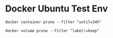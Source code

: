 # Docker Ubuntu Test Env


`docker container prune --filter "until=24h"`

`docker volume prune --filter "label!=keep"`
